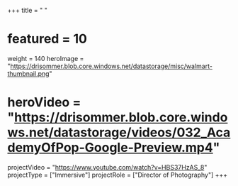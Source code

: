 +++
title = " "
# featured = 10
weight = 140
heroImage = "https://drisommer.blob.core.windows.net/datastorage/misc/walmart-thumbnail.png"
# heroVideo = "https://drisommer.blob.core.windows.net/datastorage/videos/032_AcademyOfPop-Google-Preview.mp4"

projectVideo = "https://www.youtube.com/watch?v=HBS37HzAS_8"
projectType = ["Immersive"]
projectRole = ["Director of Photography"]
+++
